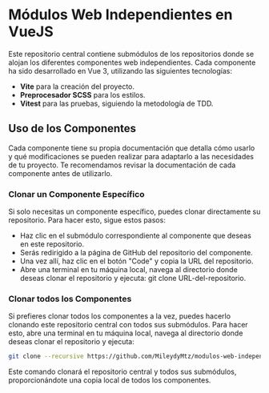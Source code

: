 # Módulos Web Independientes en VueJS
Este repositorio central contiene submódulos de los repositorios donde se alojan los diferentes componentes web independientes. Cada componente ha sido desarrollado en Vue 3, utilizando las siguientes tecnologías:
* **Vite** para la creación del proyecto.
* **Preprocesador SCSS** para los estilos.
* **Vitest** para las pruebas, siguiendo la metodología de TDD.

## Uso de los Componentes
Cada componente tiene su propia documentación que detalla cómo usarlo y qué modificaciones se pueden realizar para adaptarlo a las necesidades de tu proyecto. Te recomendamos revisar la documentación de cada componente antes de utilizarlo.

### Clonar un Componente Específico
Si solo necesitas un componente específico, puedes clonar directamente su repositorio. Para hacer esto, sigue estos pasos:
* Haz clic en el submódulo correspondiente al componente que deseas en este repositorio.
* Serás redirigido a la página de GitHub del repositorio del componente.
* Una vez allí, haz clic en el botón "Code" y copia la URL del repositorio.
* Abre una terminal en tu máquina local, navega al directorio donde deseas clonar el repositorio y ejecuta:
     git clone URL-del-repositorio.

### Clonar todos los Componentes

Si prefieres clonar todos los componentes a la vez, puedes hacerlo clonando este repositorio central con todos sus submódulos. Para hacer esto, abre una terminal en tu máquina local, navega al directorio donde deseas clonar el repositorio y ejecuta:

```bash
git clone --recursive https://github.com/MileydyMtz/modulos-web-independientes-en-vuejs.git
```

Este comando clonará el repositorio central y todos sus submódulos, proporcionándote una copia local de todos los componentes.
